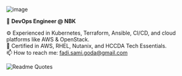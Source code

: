 ![image](https://user-images.githubusercontent.com/71595290/235447913-9a589668-74da-4146-aaf0-434779ed37e3.png)

🚀 **DevOps Engineer @ NBK**

⚙️ Experienced in Kubernetes, Terraform, Ansible, CI/CD, and cloud platforms like AWS & OpenStack.  
📜 Certified in AWS, RHEL, Nutanix, and HCCDA Tech Essentials.  
📫 How to reach me: fadi.sami.goda@gmail.com  

![Readme Quotes](https://quotes-github-readme.vercel.app/api?type=vertical&theme=dark&quote=Stay%20hungry%2C%20stay%20foolish.&author=Steve%20Jobs)
